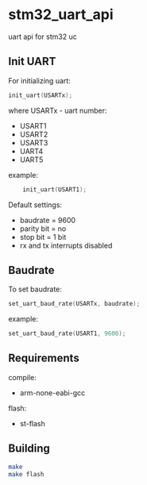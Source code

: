 # stm32_uart_api
uart api for stm32 uc
  
  
## Init UART

For initializing uart:
```c
init_uart(USARTx);
```

where USARTx - uart number:  
 * USART1  
 * USART2  
 * USART3  
 * UART4  
 * UART5  

example:  
```c
    init_uart(USART1);
```

Default settings:
 * baudrate = 9600
 * parity bit = no
 * stop bit = 1 bit
 * rx and tx interrupts disabled

  
## Baudrate  

To set baudrate:
```c
set_uart_baud_rate(USARTx, baudrate);
```
example:
```c
set_uart_baud_rate(USART1, 9600);
```







## Requirements  

compile:
* arm-none-eabi-gcc

flash:
* st-flash



## Building

```bash
make  
make flash
```





